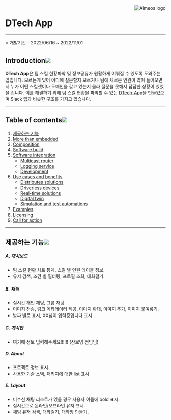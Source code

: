 <a href="https://dtech-app.vercel.app/">
    <img src="https://dcx-tech.s3.ap-northeast-2.amazonaws.com/chat/96eef3d803cc0f3318f93503b.png" alt="Aimeos logo" title="Aimeos" align="right" height="80" />
</a>

# DTech App

---

:star: 개발기간 - 2022/06/16 ~ 2022/11/01

## Introduction[![](<img src="https://raw.githubusercontent.com/aregtech/areg-sdk/eef2c222489deb0e692cdcb766ed9269d2fbb10f/docs/img/pin.svg">)](#introduction)

**DTech App**은 팀 스킬 현황파악 및 정보공유가 원활하게 이뤄질 수 있도록 도와주는 앱입니다. 모르는게 있어 어디에 질문할지 모르거나 팀에 새로운 인원이 많이 들어오면서 누가 어떤 스킬셋이나 도메인을 갖고 있는지 몰라 질문을 못해서 답답한 상황이 있었을 겁니다. 이를 해결하기 위해 팀 스킬 현황을 파악할 수 있는 [DTech-App](https://dtech-app.vercel.app/)을 만들었으며 Slack 앱과 비슷한 구조를 가지고 있습니다.

---

## Table of contents[![](<img src="https://raw.githubusercontent.com/aregtech/areg-sdk/eef2c222489deb0e692cdcb766ed9269d2fbb10f/docs/img/pin.svg">)](#table-of-contents)

1. [제공하는 기능](#features)
2. [More than embedded](#more-than-embedded)
3. [Composition](#composition)
4. [Software build](#software-build)
5. [Software integration](#software-integration)
    - [Multicast router](#mulitcast-router)
    - [Logging service](#logging-service)
    - [Development](#development)
6. [Use cases and benefits](#use-cases-and-benefits)
    - [Distributes solutions](#distributed-solution)
    - [Driverless devices](#driverless-devices)
    - [Real-time solutions](#real-time-solutions)
    - [Digital twin](#digital-twin)
    - [Simulation and test automations](#simulation-and-test-automations)
7. [Examples](#examples)
8. [Licensing](#licensing)
9. [Call for action](#call-for-action)

---

## 제공하는 기능[![](<img src="https://raw.githubusercontent.com/aregtech/areg-sdk/eef2c222489deb0e692cdcb766ed9269d2fbb10f/docs/img/pin.svg">)](#features)

##### A. 대시보드

-   팀 스킬 현황 차트 통계, 스킬 별 인원 테이블 정보.
-   유저 검색, 조건 별 필터링, 프로필 조회, 대화걸기.

##### B. 채팅

-   실시간 개인 채팅, 그룹 채팅.
-   이미지 전송, 링크 메타데이터 제공, 이미지 확대, 이미지 추가, 이미지 붙여넣기.
-   날짜 별로 표시, XX님이 입력중입니다 표시.

##### C. 게시판

-   여기에 정보 입력해주세요!!!!!! (장보영 선임님)

##### D. About

-   프로젝트 정보 표시.
-   사용한 기술 스택, 패키지에 대한 list 표시

##### E. Layout

-   미수신 채팅 리스트가 있을 경우 사용자 이름에 bold 표시.
-   실시간으로 온라인/오프라인 유저 표시.
-   채팅 유저 검색, 대화걸기, 대화방 만들기.
